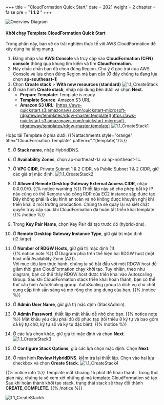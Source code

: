 +++
title = "CloudFormation Quick Start"
date = 2021
weight = 2
chapter = false
pre = "<b>1.1.2 </b>"
+++

![Overview Diagram](../../../images/1/Architecture-1.1_CFN.png?width=40pc)

####  Khởi chạy Template CloudFormation Quick Start 

Trong phần này, bạn sẽ có trải nghiệm thực tế với AWS CloudFormation để xây dựng hạ tầng mạng.

1. Đăng nhập vào **AWS Console** và truy cập vào **CloudFormation (CFN) console** thông qua khung tìm kiếm và tìm **CloudFormation**.
2. Hãy chắc chắn bạn đã chọn đúng Region. Chú ý ở góc trái của AWS Console và lựa chọn đúng Region mà bạn cần (Ở đây chúng ta đang lựa chọn **ap-southeast-1**)
3. Chọn **Create stack** > **With new resources (standard)**
![1.1_CreateStack](../../../images/1/1.1_CreateStack.png?width=90pc)
4. Ở màn hình **Create stack**, nhập nội dung bên dưới và chọn **Next**.
   - **Prepare Template**: Template is ready
   - **Template Source**: Amazon S3 URL
   - **Amazon S3 URL**: [https://aws-quickstart.s3.amazonaws.com/quickstart-microsoft-rdgateway/templates/rdgw-master.template](https://aws-quickstart.s3.amazonaws.com/quickstart-microsoft-rdgateway/templates/rdgw-master.template)
   ![1.1_CreateStack1](../../../images/1/1.1_CreateStack1.png?width=90pc)

Hoặc tải Template ở phía dưới:
{{%attachments style="orange" title="CloudFormation Template" pattern=".*(template)"/%}}



5. Ở **Stack name**, nhập HybridDNS.
6. Ở **Availability Zones**, chọn ap-northeast-1a và ap-northeast-1c.
7. Ở **VPC CIDR**, Private Subnet 1 & 2 CIDR, và Public Subnet 1 & 2 CIDR, giữ các giá trị mặc định.
![1.1_CreateStack2](../../../images/1/1.1_CreateStack2.png?width=90pc)

8. Ở **Allowed Remote Desktop Gateway External Access CIDR**, nhập 0.0.0.0/0. 
{{% notice warning %}}
Thiết lập này sẽ cho phép bất kỳ IP nào cũng có thể Remote vào cổng RDP của EC2 instance sắp được tạo. Đây không phải là cấu hình an toàn và nó không được khuyến nghị khi triển khai ở môi trường production. Chúng ta sẽ quay lại và siết chặt quyền truy cập sau khi CloudFormation đã hoàn tất triển khai template.
{{% /notice %}} 
9.  Trong **Key Pair Name**, chọn Key Pair đã tạo trước đó (hybrid-dns).  
10. Ở **Remote Desktop Gateway Instance Type**, giữ giá trị mặc định (t2.large).  
11. Ở **Number of RDGW Hosts**, giữ giá trị mặc định (1).  
{{% notice note %}}
Ở Diagram phía trên thể hiện hai RDGW host (một host mỗi Availablity Zone (AZ)).  
Với mục tiêu làm thực hành, chúng ta sẽ bắt đầu với một RDGW host để giảm thời gian CloudFormation chạy khởi tạo. Tuy nhiên, theo như diagram, bạn có thể thấy RDGW host được triển khai vào Autoscaling Group.
Sau khi CloudFormation stack triển khai hoàn thành, bạn có thể thử cấu hình AutoScaling group. AutoScaling group là dịch vụ chủ chốt cung cấp tính sẵn sàng và mở rộng cho ứng dụng của bạn.
{{% /notice %}}
12. Ở **Admin User Name**, giữ giá trị mặc định (StackAdmin).  
13. Ở **Admin Password**, thiết lập mật khẩu dễ nhớ cho bạn. 
{{% notice note %}}
Mật khẩu yêu cầu phải đủ độ phức tạp (tối thiểu 8 ký tự và bao gồm cả ký tự chữ, ký tự số và ký tự đặc biệt).
{{% /notice %}}
14. Ở các lựa chọn khác, giữ giá trị mặc định và chọn **Next**.
![1.1_CreateStack3](../../../images/1/1.1_CreateStack3.png?width=90pc)
15. Ở **Configure Stack Options**, giữ các lựa chọn mặc định. Chọn **Next**.
16. Ở màn hình **Review HybridDNS**, kiểm tra lại thiết lập. Chọn vào hai lựa checkbox và chọn **Create Stack**.
![1.1_CreateStack4](../../../images/1/1.1_CreateStack4.png?width=90pc)

{{% notice info %}}
Template mất khoảng 15 phút để hoàn thành. Trong thời gian này, chúng ta sẽ xem xét những gì mà template CloudFormation sẽ tạo.
Sau khi hoàn thành khởi tạo stack, trạng thái stack sẽ thay đổi thành **CREATE_COMPLETE**.
{{% /notice %}}

![1.1_CreateStack5](../../../images/1/1.1_CreateStack5.png?width=90pc)
